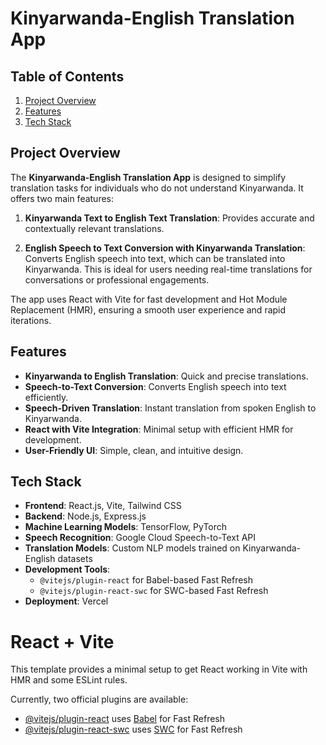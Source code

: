 # Kinyarwanda-English Translation App
## Table of Contents
1. [Project Overview](#project-overview)
2. [Features](#features)
3. [Tech Stack](#tech-stack)

## Project Overview
The **Kinyarwanda-English Translation App** is designed to simplify translation tasks for individuals who do not understand Kinyarwanda. It offers two main features:

1. **Kinyarwanda Text to English Text Translation**: Provides accurate and contextually relevant translations.

2. **English Speech to Text Conversion with Kinyarwanda Translation**: Converts English speech into text, which can be translated into Kinyarwanda. This is ideal for users needing real-time translations for conversations or professional engagements.

The app uses React with Vite for fast development and Hot Module Replacement (HMR), ensuring a smooth user experience and rapid iterations.

## Features
- **Kinyarwanda to English Translation**: Quick and precise translations.
- **Speech-to-Text Conversion**: Converts English speech into text efficiently.
- **Speech-Driven Translation**: Instant translation from spoken English to Kinyarwanda.
- **React with Vite Integration**: Minimal setup with efficient HMR for development.
- **User-Friendly UI**: Simple, clean, and intuitive design.

## Tech Stack
- **Frontend**: React.js, Vite, Tailwind CSS
- **Backend**: Node.js, Express.js
- **Machine Learning Models**: TensorFlow, PyTorch
- **Speech Recognition**: Google Cloud Speech-to-Text API
- **Translation Models**: Custom NLP models trained on Kinyarwanda-English datasets
- **Development Tools**:
  - ```@vitejs/plugin-react``` for Babel-based Fast Refresh
  - ```@vitejs/plugin-react-swc``` for SWC-based Fast Refresh
- **Deployment**: Vercel

# React + Vite

This template provides a minimal setup to get React working in Vite with HMR and some ESLint rules.

Currently, two official plugins are available:

- [@vitejs/plugin-react](https://github.com/vitejs/vite-plugin-react/blob/main/packages/plugin-react/README.md) uses [Babel](https://babeljs.io/) for Fast Refresh
- [@vitejs/plugin-react-swc](https://github.com/vitejs/vite-plugin-react-swc) uses [SWC](https://swc.rs/) for Fast Refresh
